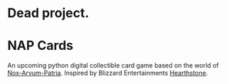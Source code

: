 # Dead project.

# NAP Cards

An upcoming python digital collectible card game based on the world of [Nox-Arvum-Patria](http://napwiki.com). Inspired by Blizzard Entertainments [Hearthstone](http://eu.battle.net/hearthstone/en/).

